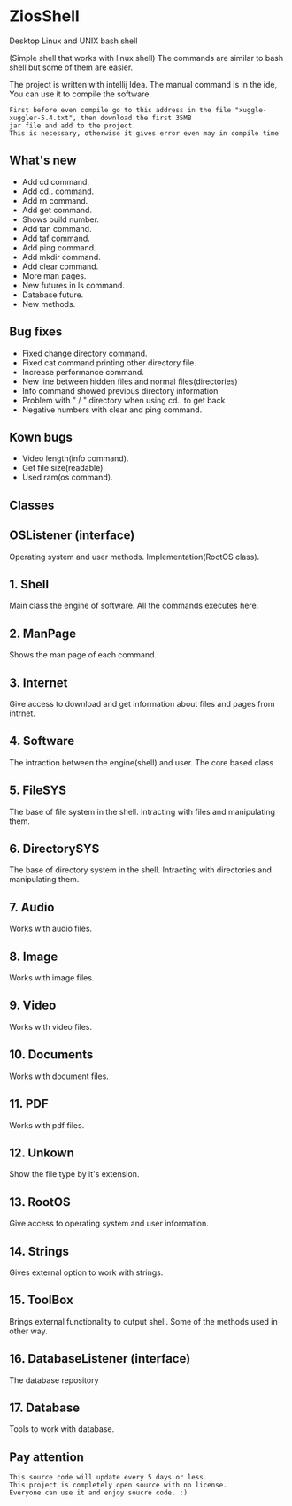 # ZiosShell
Desktop Linux and UNIX  bash shell

(Simple shell that works with linux shell)
The commands are similar to bash shell but some of them are easier.

The project is written with intellij Idea.
The manual command is in the ide, You can use it to compile the software.

 ```
 First before even compile go to this address in the file "xuggle-xuggler-5.4.txt", then download the first 35MB
 jar file and add to the project.
 This is necessary, otherwise it gives error even may in compile time
 ```

 ## What's new
 
 * Add cd command.
 * Add cd.. command.
 * Add rn command.
 * Add get command.
 * Shows build number.
 * Add tan command.
 * Add taf command.
 * Add ping command.
 * Add mkdir command.
 * Add clear command.
 * More man pages.
 * New futures in ls command.
 * Database future.
 * New methods.
 
 ## Bug fixes
 
 * Fixed change directory command.
 * Fixed cat command printing other directory file.
 * Increase performance command.
 * New line between hidden files and normal files(directories)
 * Info command showed previous directory information
 * Problem with " / " directory when using cd.. to get back
 * Negative numbers with clear and ping command.
 
 ## Kown bugs
 
 * Video length(info command).
 * Get file size(readable).
 * Used ram(os command).

##  Classes

## OSListener (interface)

 Operating system and user methods.
 Implementation(RootOS class).

 ## 1. Shell
Main class the engine of software.
All the commands executes here.

## 2. ManPage
Shows the man page of each command.
 
## 3. Internet
Give access to download and get information about files and pages from intrnet.
 
## 4. Software
The intraction between the engine(shell) and user.
The core based class
 
## 5. FileSYS
The base of file system in the shell.
Intracting with files and manipulating them.
 
## 6. DirectorySYS
The base of directory system in the shell.
Intracting with directories and manipulating them.
 
## 7. Audio
Works with audio files.
 
## 8. Image
Works with image files.
 
## 9. Video
Works with video files.
 
## 10. Documents
Works with document files.
 
## 11. PDF
Works with pdf files.
 
## 12. Unkown
Show the file type by it's extension.

## 13. RootOS
Give access to operating system and user information.
 
 ## 14. Strings
 Gives external option to work with strings.
 
  ## 15. ToolBox
 Brings external functionality to output shell.
 Some of the methods used in other way.
 
 ## 16. DatabaseListener (interface)
 The database repository
 
 ## 17. Database
 Tools to work with database.

## Pay attention
 ```
 This source code will update every 5 days or less.
 This project is completely open source with no license.
 Everyone can use it and enjoy soucre code. :)
```
